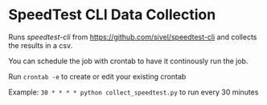 # SpeedTest CLI Data Collection
Runs *speedtest-cli* from <https://github.com/sivel/speedtest-cli> and collects the results in a csv.

You can schedule the job with crontab to have it continously run the job.

Run `crontab -e` to create or edit your existing crontab

Example: `30 * * * * python collect_speedtest.py` to run every 30 minutes 
